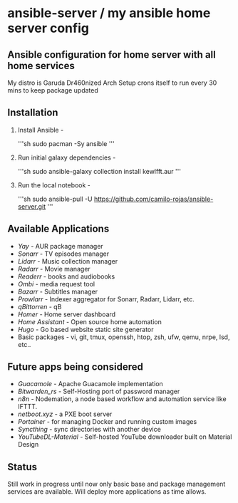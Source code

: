 # ansible-server / my ansible home server config
Ansible configuration for home server with all home services
---

My distro is Garuda Dr460nized Arch
Setup crons itself to run every 30 mins to keep package updated

Installation
---

1. Install Ansible -

    '''sh
    sudo pacman -Sy ansible
    '''

2. Run initial galaxy dependencies -

    '''sh
    sudo ansible-galaxy collection install kewlfft.aur
    '''

3. Run the local notebook -

    '''sh
    sudo ansible-pull -U https://github.com/camilo-rojas/ansible-server.git
    '''

Available Applications
---

- *Yay* - AUR package manager
- *Sonarr* - TV episodes manager
- *Lidarr* - Music collection manager
- *Radarr* - Movie manager
- *Readerr* - books and audiobooks
- *Ombi* - media request tool
- *Bazarr* - Subtitles manager
- *Prowlarr* - Indexer aggregator for Sonarr, Radarr, Lidarr, etc.
- *qBittorren* - qB
- *Homer* - Home server dashboard
- *Home Assistant* - Open source home automation
- *Hugo* - Go based website static site generator
- Basic packages - vi, git, tmux, openssh, htop, zsh, ufw, qemu, nrpe, lsd, etc..

Future apps being considered
---

- *Guacamole* - Apache Guacamole implementation
- *Bitwarden_rs* - Self-Hosting port of password manager
- *n8n* - Nodemation, a node based workflow and automation service like IFTTT.
- *netboot.xyz* - a PXE boot server
- *Portainer* - for managing Docker and running custom images
- *Syncthing* - sync directories with another device
- *YouTubeDL-Material* - Self-hosted YouTube downloader built on Material Design


Status
---

Still work in progress until now only basic base and package management services
are available.  Will deploy more applications as time allows.
